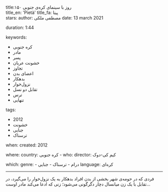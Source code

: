 
title:۱۵۰ روز با سینمای کره‌ی جنوبی  
title_en: 'Pietà'
title_fa: پیتا  
stars: 
author: مصطفی ملکی
date: 13 march 2021

duration: 1:44

keywords:
  - کره جنوبی
  - مادر
  - پسر
  - خشونت عریان
  - تجاوز
  - اعضای بدن
  - بدهکار
  - نزول‌خوار
  - تقابل دو نسل
  - ترس
  - تنهایی

tags:
  - 2012
  - خشونت
  - جنایی
  - ترسناک

when:
  created: 2012

where:
  country: کره جنوبی
    - 
who:
  director: کیم کی-دوک

which:
  genre:
    - درام
    - ترسناک
    - جنایی
  language: کره‌ای

---

فردی که در حومه‌ی شهر بخشی از بدن افراد بدهکار به یک نزول‌خوار را می‌گیرد، در تقابل با یک زن میانسال دچار دگرگونی می‌شود؛ زنی که ادعا می‌کند مادر اوست... 

